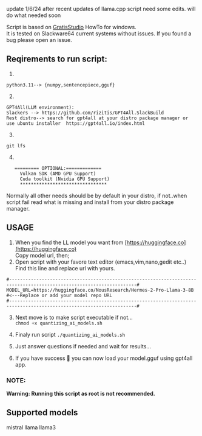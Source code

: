 update 1/6/24 after recent updates of llama.cpp script need some edits. will do what needed soon

Script is based on [GratisStudio](https://github.com/3Simplex/GratisStudio/blob/main/LlamaCpp/Quantizing_with_LlamaCpp.md) HowTo for windows.   
It is tested on Slackware64 current systems without issues. If you found a bug please open an issue. 

## Reqirements to run script:
1.
```
python3.11--> {numpy,sentencepiece,gguf}

```
2.
```
GPT4All(LLM environment):
Slackers --> https://github.com/rizitis/GPT4All.SlackBuild
Rest distro--> search for gpt4all at your distro package manager or use ubuntu installer  https://gpt4all.io/index.html 
```
3.
```
git lfs 
```
4.
```
   ========= OPTIONAL:============= 
     Vulkan SDK (AMD GPU Support)  
     Cuda toolkit (Nvidia GPU Support) 
     ********************************   
```

Normally all other needs should be by default in your distro, if not..when script fail read what is missing and install from your distro package manager. 


## USAGE
1. When you find the LL model you want from [https://huggingface.co](https://huggingface.co)<br>
Copy model url, then; <br>
2. Open script with your favore text editor (emacs,vim,nano,gedit etc..)<br>
Find this line and replace url with yours.
 ```
 #---------------------------------------------------------------------------------------------------------------------#
MODEL_URL=https://huggingface.co/NousResearch/Hermes-2-Pro-Llama-3-8B			#<---Replace or add your model repo URL
#---------------------------------------------------------------------------------------------------------------------#

```

3. Next move is to make script executable if not...<br>
`chmod +x quantizing_ai_models.sh`<br>

4. Finaly run script `./quantizing_ai_models.sh`

5. Just answer questions if needed and wait for results...

6. If you have success 👊 you can now load your model.gguf using gpt4all app.

### NOTE:
**Warning: Running this script as root is not recommended.**

## Supported models
mistral
llama
llama3
